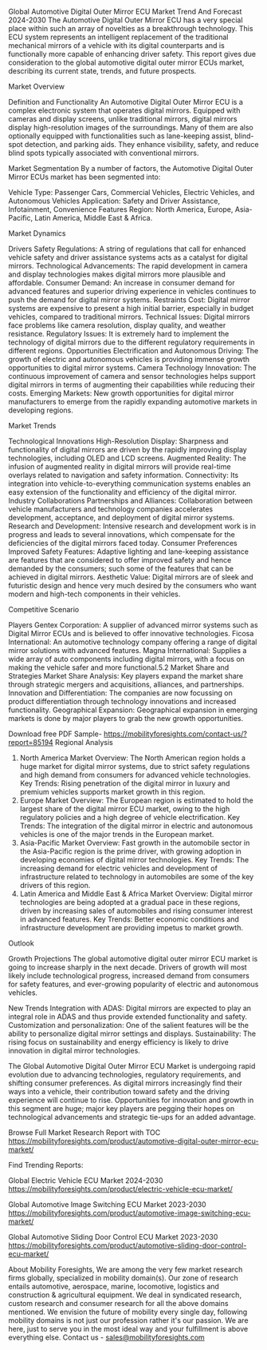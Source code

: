 Global Automotive Digital Outer Mirror ECU Market Trend And Forecast 2024-2030
The Automotive Digital Outer Mirror ECU has a very special place within such an array of novelties as a breakthrough technology. This ECU system represents an intelligent replacement of the traditional mechanical mirrors of a vehicle with its digital counterparts and is functionally more capable of enhancing driver safety. This report gives due consideration to the global automotive digital outer mirror ECUs market, describing its current state, trends, and future prospects.

Market Overview

Definition and Functionality
An Automotive Digital Outer Mirror ECU is a complex electronic system that operates digital mirrors. Equipped with cameras and display screens, unlike traditional mirrors, digital mirrors display high-resolution images of the surroundings. Many of them are also optionally equipped with functionalities such as lane-keeping assist, blind-spot detection, and parking aids. They enhance visibility, safety, and reduce blind spots typically associated with conventional mirrors.

Market Segmentation
By a number of factors, the Automotive Digital Outer Mirror ECUs market has been segmented into:

Vehicle Type: Passenger Cars, Commercial Vehicles, Electric Vehicles, and Autonomous Vehicles
Application: Safety and Driver Assistance, Infotainment, Convenience Features
Region: North America, Europe, Asia-Pacific, Latin America, Middle East & Africa.

Market Dynamics

Drivers
Safety Regulations: A string of regulations that call for enhanced vehicle safety and driver assistance systems acts as a catalyst for digital mirrors.
Technological Advancements: The rapid development in camera and display technologies makes digital mirrors more plausible and affordable.
Consumer Demand: An increase in consumer demand for advanced features and superior driving experience in vehicles continues to push the demand for digital mirror systems.
Restraints
Cost: Digital mirror systems are expensive to present a high initial barrier, especially in budget vehicles, compared to traditional mirrors.
Technical Issues: Digital mirrors face problems like camera resolution, display quality, and weather resistance.
Regulatory Issues: It is extremely hard to implement the technology of digital mirrors due to the different regulatory requirements in different regions.
Opportunities
Electrification and Autonomous Driving: The growth of electric and autonomous vehicles is providing immense growth opportunities to digital mirror systems.
Camera Technology Innovation: The continuous improvement of camera and sensor technologies helps support digital mirrors in terms of augmenting their capabilities while reducing their costs.
Emerging Markets: New growth opportunities for digital mirror manufacturers to emerge from the rapidly expanding automotive markets in developing regions.

 Market Trends

Technological Innovations
High-Resolution Display: Sharpness and functionality of digital mirrors are driven by the rapidly improving display technologies, including OLED and LCD screens.
Augmented Reality: The infusion of augmented reality in digital mirrors will provide real-time overlays related to navigation and safety information.
Connectivity: Its integration into vehicle-to-everything communication systems enables an easy extension of the functionality and efficiency of the digital mirror.
Industry Collaborations
Partnerships and Alliances: Collaboration between vehicle manufacturers and technology companies accelerates development, acceptance, and deployment of digital mirror systems.
Research and Development: Intensive research and development work is in progress and leads to several innovations, which compensate for the deficiencies of the digital mirrors faced today.
Consumer Preferences
Improved Safety Features: Adaptive lighting and lane-keeping assistance are features that are considered to offer improved safety and hence demanded by the consumers; such some of the features that can be achieved in digital mirrors.
Aesthetic Value: Digital mirrors are of sleek and futuristic design and hence very much desired by the consumers who want modern and high-tech components in their vehicles.

Competitive Scenario

 Players
Gentex Corporation: A supplier of advanced mirror systems such as Digital Mirror ECUs and is believed to offer innovative technologies.
Ficosa International: An automotive technology company offering a range of digital mirror solutions with advanced features.
Magna International: Supplies a wide array of auto components including digital mirrors, with a focus on making the vehicle safer and more functional.5.2 Market Share and Strategies
Market Share Analysis: Key players expand the market share through strategic mergers and acquisitions, alliances, and partnerships.
Innovation and Differentiation: The companies are now focussing on product differentiation through technology innovations and increased functionality. 
Geographical Expansion: Geographical expansion in emerging markets is done by major players to grab the new growth opportunities. 




Download free PDF Sample- https://mobilityforesights.com/contact-us/?report=85194
Regional Analysis 

1. North America
Market Overview: The North American region holds a huge market for digital mirror systems, due to strict safety regulations and high demand from consumers for advanced vehicle technologies.
Key Trends: Rising penetration of the digital mirror in luxury and premium vehicles supports market growth in this region.
2. Europe
Market Overview: The European region is estimated to hold the largest share of the digital mirror ECU market, owing to the high regulatory policies and a high degree of vehicle electrification.
Key Trends: The integration of the digital mirror in electric and autonomous vehicles is one of the major trends in the European market.
3. Asia-Pacific
Market Overview: Fast growth in the automobile sector in the Asia-Pacific region is the prime driver, with growing adoption in developing economies of digital mirror technologies.
Key Trends: The increasing demand for electric vehicles and development of infrastructure related to technology in automobiles are some of the key drivers of this region.
4. Latin America and Middle East & Africa
Market Overview: Digital mirror technologies are being adopted at a gradual pace in these regions, driven by increasing sales of automobiles and rising consumer interest in advanced features.
Key Trends: Better economic conditions and infrastructure development are providing impetus to market growth.

Outlook

Growth Projections
The global automotive digital outer mirror ECU market is going to increase sharply in the next decade. Drivers of growth will most likely include technological progress, increased demand from consumers for safety features, and ever-growing popularity of electric and autonomous vehicles.

New Trends
Integration with ADAS: Digital mirrors are expected to play an integral role in ADAS and thus provide extended functionality and safety.
Customization and personalization: One of the salient features will be the ability to personalize digital mirror settings and displays.
Sustainability: The rising focus on sustainability and energy efficiency is likely to drive innovation in digital mirror technologies.


The Global Automotive Digital Outer Mirror ECU Market is undergoing rapid evolution due to advancing technologies, regulatory requirements, and shifting consumer preferences. As digital mirrors increasingly find their ways into a vehicle, their contribution toward safety and the driving experience will continue to rise. Opportunities for innovation and growth in this segment are huge; major key players are pegging their hopes on technological advancements and strategic tie-ups for an added advantage.



Browse Full Market Research Report with TOC https://mobilityforesights.com/product/automotive-digital-outer-mirror-ecu-market/

Find Trending Reports:

Global Electric Vehicle ECU Market 2024-2030 https://mobilityforesights.com/product/electric-vehicle-ecu-market/

Global Automotive Image Switching ECU Market 2023-2030 https://mobilityforesights.com/product/automotive-image-switching-ecu-market/


Global Automotive Sliding Door Control ECU Market 2023-2030 https://mobilityforesights.com/product/automotive-sliding-door-control-ecu-market/




About Mobility Foresights,
We are among the very few market research firms globally, specialized in mobility domain(s). Our zone of research entails automotive, aerospace, marine, locomotive, logistics and construction & agricultural equipment. We deal in syndicated research, custom research and consumer research for all the above domains mentioned.
We envision the future of mobility every single day, following mobility domains is not just our profession rather it's our passion. We are here, just to serve you in the most ideal way and your fulfillment is above everything else. Contact us -  sales@mobilityforesights.com 

